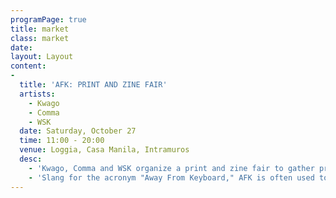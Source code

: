 ```yaml
---
programPage: true
title: market
class: market
date:
layout: Layout
content:
-
  title: 'AFK: PRINT AND ZINE FAIR'
  artists:
    - Kwago
    - Comma
    - WSK
  date: Saturday, October 27
  time: 11:00 - 20:00
  venue: Loggia, Casa Manila, Intramuros
  desc:
    - 'Kwago, Comma and WSK organize a print and zine fair to gather printmakers, authors, artists, hackers, and musicians in one place to celebrate print, art and the DIY movement.'
    - 'Slang for the acronym "Away From Keyboard," AFK is often used to tell a person online that you will leave the computer to do something in the physical realm. AFK is an invitation to be present and to enjoy the intimacy of DIWO (Doing it with Others).'
---
```

